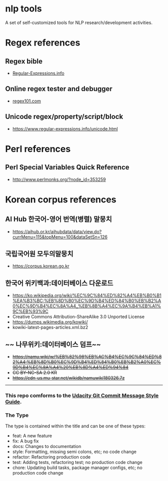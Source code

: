 # nlp tools

A set of self-customized tools for NLP research/development activities.

# Regex references
## Regex bible
  * [Regular-Expressions.info](https://www.regular-expressions.info/)
## Online regex tester and debugger
  * [regex101.com](https://regex101.com/)

## Unicode regex/property/script/block
  * https://www.regular-expressions.info/unicode.html

# Perl references
## Perl Special Variables Quick Reference
  * http://www.perlmonks.org/?node_id=353259

# Korean corpus references
## AI Hub 한국어-영어 번역(병렬) 말뭉치
  * https://aihub.or.kr/aihubdata/data/view.do?currMenu=115&topMenu=100&dataSetSn=126

## 국립국어원 모두의말뭉치
  * https://corpus.korean.go.kr

## 한국어 위키백과:데이터베이스 다운로드
  * https://ko.wikipedia.org/wiki/%EC%9C%84%ED%82%A4%EB%B0%B1%EA%B3%BC:%EB%8D%B0%EC%9D%B4%ED%84%B0%EB%B2%A0%EC%9D%B4%EC%8A%A4_%EB%8B%A4%EC%9A%B4%EB%A1%9C%EB%93%9C
  * Creative Commons Attribution-ShareAlike 3.0 Unported License
  * https://dumps.wikimedia.org/kowiki/
  * kowiki-latest-pages-articles.xml.bz2

## ~~ 나무위키:데이터베이스 덤프~~
  * ~~https://namu.wiki/w/%EB%82%98%EB%AC%B4%EC%9C%84%ED%82%A4:%EB%8D%B0%EC%9D%B4%ED%84%B0%EB%B2%A0%EC%9D%B4%EC%8A%A4%20%EB%8D%A4%ED%94%84~~
  * ~~CC BY-NC-SA 2.0 KR~~
  * ~~https://cdn-us.mu-star.net/wikidb/namuwiki180326.7z~~

---

### This repo comforms to the [Udacity Git Commit Message Style Guide](https://udacity.github.io/git-styleguide/).
### The Type
The type is contained within the title and can be one of these types:

* feat: A new feature
* fix: A bug fix
* docs: Changes to documentation
* style: Formatting, missing semi colons, etc; no code change
* refactor: Refactoring production code
* test: Adding tests, refactoring test; no production code change
* chore: Updating build tasks, package manager configs, etc; no production code change
